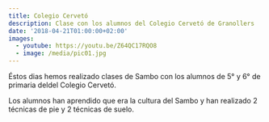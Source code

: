 ```yaml
---
title: Colegio Cervetó
description: Clase con los alumnos del Colegio Cervetó de Granollers
date: '2018-04-21T01:00:00+02:00'
images:
  - youtube: https://youtu.be/Z64QC17RQO8
  - image: /media/pic01.jpg
---
```

Éstos dias hemos realizado clases de Sambo con los alumnos de 5° y 6° de primaria deldel Colegio Cervetó.

Los alumnos han aprendido que era la cultura del Sambo y han realizado 2 técnicas de pie y 2 técnicas de suelo.
